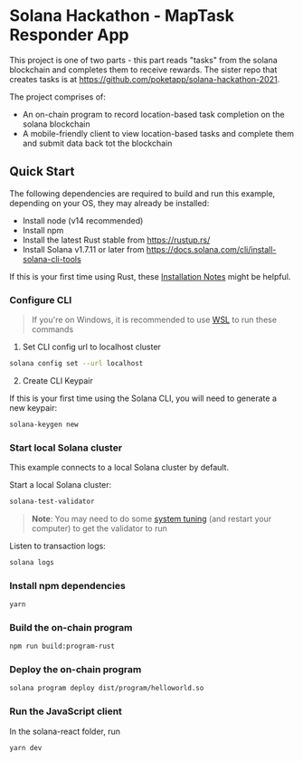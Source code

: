 # Solana Hackathon - MapTask Responder App

This project is one of two parts - this part reads "tasks" from the solana blockchain and completes them to receive rewards. The sister repo that creates tasks is at https://github.com/poketapp/solana-hackathon-2021.


The project comprises of:

* An on-chain program to record location-based task completion on the solana blockchain
* A mobile-friendly client to view location-based tasks and complete them and submit data back tot the blockchain
## Quick Start

The following dependencies are required to build and run this example, depending
on your OS, they may already be installed:

- Install node (v14 recommended)
- Install npm
- Install the latest Rust stable from https://rustup.rs/
- Install Solana v1.7.11 or later from
  https://docs.solana.com/cli/install-solana-cli-tools

If this is your first time using Rust, these [Installation
Notes](README-installation-notes.md) might be helpful.



### Configure CLI

> If you're on Windows, it is recommended to use [WSL](https://docs.microsoft.com/en-us/windows/wsl/install-win10) to run these commands

1. Set CLI config url to localhost cluster

```bash
solana config set --url localhost
```

2. Create CLI Keypair

If this is your first time using the Solana CLI, you will need to generate a new keypair:

```bash
solana-keygen new
```

### Start local Solana cluster

This example connects to a local Solana cluster by default.

Start a local Solana cluster:
```bash
solana-test-validator
```
> **Note**: You may need to do some [system tuning](https://docs.solana.com/running-validator/validator-start#system-tuning) (and restart your computer) to get the validator to run

Listen to transaction logs:
```bash
solana logs
```

### Install npm dependencies

```bash
yarn
```

### Build the on-chain program

```bash
npm run build:program-rust
```

### Deploy the on-chain program

```bash
solana program deploy dist/program/helloworld.so
```

### Run the JavaScript client
In the solana-react folder, run
```bash
yarn dev
```
